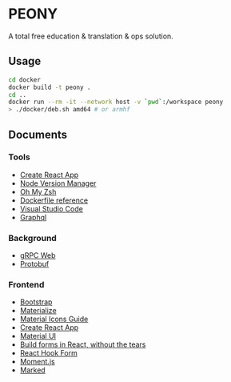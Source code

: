 # PEONY

A total free education &amp; translation &amp; ops solution.

## Usage

```bash
cd docker
docker build -t peony .
cd ..
docker run --rm -it --network host -v `pwd`:/workspace peony
> ./docker/deb.sh amd64 # or armhf
```

## Documents

### Tools

- [Create React App](https://create-react-app.dev/docs/adding-typescript/)
- [Node Version Manager](https://github.com/nvm-sh/nvm)
- [Oh My Zsh](https://github.com/ohmyzsh/ohmyzsh)
- [Dockerfile reference](https://docs.docker.com/engine/reference/builder/)
- [Visual Studio Code](https://code.visualstudio.com/Download)
- [Graphql](https://graphql.org/learn/)

### Background

- [gRPC Web](https://github.com/grpc/grpc-web)
- [Protobuf](https://developers.google.com/protocol-buffers/docs/proto3)

### Frontend

- [Bootstrap](https://getbootstrap.com/)
- [Materialize](https://materializecss.com/getting-started.html)
- [Material Icons Guide](https://google.github.io/material-design-icons/)
- [Create React App](https://create-react-app.dev/docs/adding-typescript/)
- [Material UI](https://next.material-ui.com/components/typography/#general)
- [Build forms in React, without the tears](https://formik.org/docs/examples/with-material-ui)
- [React Hook Form](https://react-hook-form.com/get-started/#IntegratingwithUIlibraries)
- [Moment.js](https://momentjs.com/)
- [Marked](https://github.com/markedjs/marked)
